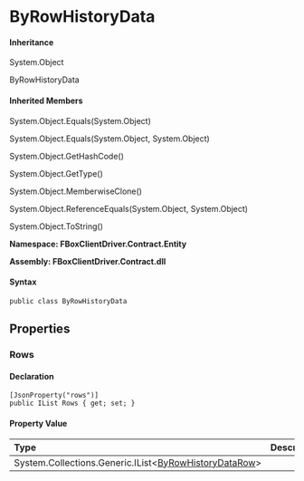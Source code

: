 # ByRowHistoryData

#### Inheritance

System.Object

ByRowHistoryData

#### Inherited Members

System.Object.Equals\(System.Object\)

System.Object.Equals\(System.Object, System.Object\)

System.Object.GetHashCode\(\)

System.Object.GetType\(\)

System.Object.MemberwiseClone\(\)

System.Object.ReferenceEquals\(System.Object, System.Object\)

System.Object.ToString\(\)

**Namespace: FBoxClientDriver.Contract.Entity**

**Assembly: FBoxClientDriver.Contract.dll**

#### Syntax <a id="FBoxClientDriver_Contract_Entity_ByRowHistoryData_syntax"></a>

```text
public class ByRowHistoryData
```

## Properties <a id="properties"></a>

### Rows <a id="FBoxClientDriver_Contract_Entity_ByRowHistoryData_Rows"></a>

#### Declaration

```text
[JsonProperty("rows")]
public IList Rows { get; set; }
```

#### Property Value

| Type | Description |
| :--- | :--- |
| System.Collections.Generic.IList&lt;[ByRowHistoryDataRow](https://docs.flexem.net/fbox/zh-cn/sdk/FBoxClientDriver.Contract.Entity.ByRowHistoryDataRow.html)&gt; |  |

